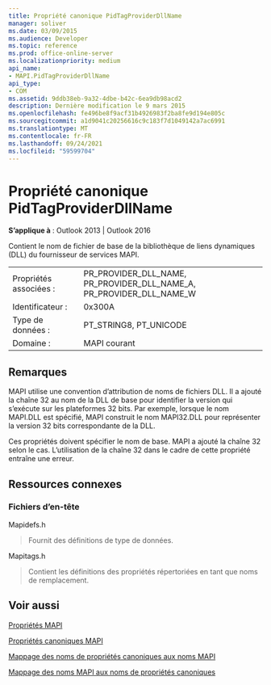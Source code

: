 ```yaml
---
title: Propriété canonique PidTagProviderDllName
manager: soliver
ms.date: 03/09/2015
ms.audience: Developer
ms.topic: reference
ms.prod: office-online-server
ms.localizationpriority: medium
api_name:
- MAPI.PidTagProviderDllName
api_type:
- COM
ms.assetid: 9ddb38eb-9a32-4dbe-b42c-6ea9db98acd2
description: Dernière modification le 9 mars 2015
ms.openlocfilehash: fe496be8f9acf31b4926983f2ba8fe9d194e805c
ms.sourcegitcommit: a1d9041c20256616c9c183f7d1049142a7ac6991
ms.translationtype: MT
ms.contentlocale: fr-FR
ms.lasthandoff: 09/24/2021
ms.locfileid: "59599704"
---
```

# <a name="pidtagproviderdllname-canonical-property"></a>Propriété canonique PidTagProviderDllName

  
  
**S’applique à** : Outlook 2013 | Outlook 2016 
  
Contient le nom de fichier de base de la bibliothèque de liens dynamiques (DLL) du fournisseur de services MAPI.
  
|||
|:-----|:-----|
|Propriétés associées :  <br/> |PR_PROVIDER_DLL_NAME, PR_PROVIDER_DLL_NAME_A, PR_PROVIDER_DLL_NAME_W  <br/> |
|Identificateur :  <br/> |0x300A  <br/> |
|Type de données :  <br/> |PT_STRING8, PT_UNICODE  <br/> |
|Domaine :  <br/> |MAPI courant  <br/> |
   
## <a name="remarks"></a>Remarques

MAPI utilise une convention d’attribution de noms de fichiers DLL. Il a ajouté la chaîne 32 au nom de la DLL de base pour identifier la version qui s’exécute sur les plateformes 32 bits. Par exemple, lorsque le nom MAPI.DLL est spécifié, MAPI construit le nom MAPI32.DLL pour représenter la version 32 bits correspondante de la DLL.
  
Ces propriétés doivent spécifier le nom de base. MAPI a ajouté la chaîne 32 selon le cas. L’utilisation de la chaîne 32 dans le cadre de cette propriété entraîne une erreur.
  
## <a name="related-resources"></a>Ressources connexes

### <a name="header-files"></a>Fichiers d’en-tête

Mapidefs.h
  
> Fournit des définitions de type de données.
    
Mapitags.h
  
> Contient les définitions des propriétés répertoriées en tant que noms de remplacement.
    
## <a name="see-also"></a>Voir aussi



[Propriétés MAPI](mapi-properties.md)
  
[Propriétés canoniques MAPI](mapi-canonical-properties.md)
  
[Mappage des noms de propriétés canoniques aux noms MAPI](mapping-canonical-property-names-to-mapi-names.md)
  
[Mappage des noms MAPI aux noms de propriétés canoniques](mapping-mapi-names-to-canonical-property-names.md)


